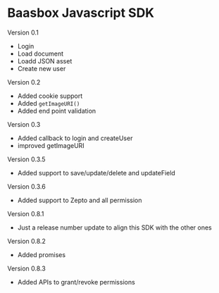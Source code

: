 # Baasbox Javascript SDK

Version 0.1

- Login
- Load document
- Loadd JSON asset
- Create new user

Version 0.2

- Added cookie support
- Added `getImageURI()`
- Added end point validation

Version 0.3

- Added callback to login and createUser
- improved getImageURI

Version 0.3.5

- Added support to save/update/delete and updateField

Version 0.3.6

- Added support to Zepto and all permission

Version 0.8.1

- Just a release number update to align this SDK with the other ones

Version 0.8.2

- Added promises

Version 0.8.3

- Added APIs to grant/revoke permissions